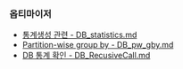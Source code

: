 ### 옵티마이저 

* [통계생성 관련 - DB_statistics.md](DB_statistics.md)
* [Partition-wise group by -  DB_pw_gby.md](DB_pw_gby.md)
* [DB 통계 확인 - DB_RecusiveCall.md](DB_RecusiveCall.md)
